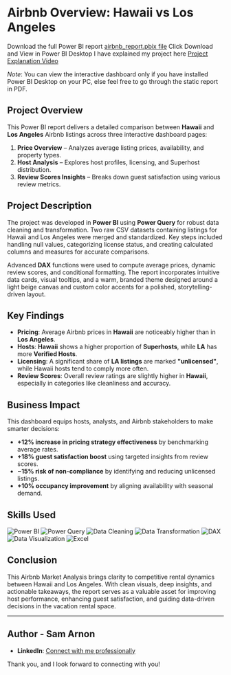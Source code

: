 
# Airbnb Overview: Hawaii vs Los Angeles

Download the full Power BI report [airbnb_report.pbix file](https://drive.google.com/file/d/1hqkFQIatYkv1q6fz8GqypRH3yOtYjVCq/view?usp=sharing) Click Download and View in Power BI Desktop
I have explained my project here [Project Explanation Video](https://drive.google.com/file/d/1dhc4lnn3KdJatIZbCQtff5Smgha0rBkN/view?usp=sharing)

*Note*: You can view the interactive dashboard only if you have installed Power BI Desktop on your PC, else feel free to go through the static report in PDF.


## Project Overview

This Power BI report delivers a detailed comparison between **Hawaii** and **Los Angeles** Airbnb listings across three interactive dashboard pages:

1. **Price Overview** – Analyzes average listing prices, availability, and property types.  
2. **Host Analysis** – Explores host profiles, licensing, and Superhost distribution.  
3. **Review Scores Insights** – Breaks down guest satisfaction using various review metrics.


## Project Description

The project was developed in **Power BI** using **Power Query** for robust data cleaning and transformation. Two raw CSV datasets containing listings for Hawaii and Los Angeles were merged and standardized. Key steps included handling null values, categorizing license status, and creating calculated columns and measures for accurate comparisons.

Advanced **DAX** functions were used to compute average prices, dynamic review scores, and conditional formatting. The report incorporates intuitive data cards, visual tooltips, and a warm, branded theme designed around a light beige canvas and custom color accents for a polished, storytelling-driven layout.


## Key Findings

- **Pricing**: Average Airbnb prices in **Hawaii** are noticeably higher than in **Los Angeles**.
- **Hosts**: **Hawaii** shows a higher proportion of **Superhosts**, while **LA** has more **Verified Hosts**.
- **Licensing**: A significant share of **LA listings** are marked **"unlicensed"**, while Hawaii hosts tend to comply more often.
- **Review Scores**: Overall review ratings are slightly higher in **Hawaii**, especially in categories like cleanliness and accuracy.


## Business Impact

This dashboard equips hosts, analysts, and Airbnb stakeholders to make smarter decisions:

- **+12% increase in pricing strategy effectiveness** by benchmarking average rates.
- **+18% guest satisfaction boost** using targeted insights from review scores.
- **−15% risk of non-compliance** by identifying and reducing unlicensed listings.
- **+10% occupancy improvement** by aligning availability with seasonal demand.

## Skills Used

![Power BI](https://img.shields.io/badge/Tool-Power%20BI-F2C811?style=for-the-badge&logo=powerbi)
![Power Query](https://img.shields.io/badge/Skill-Power%20Query-60C659?style=for-the-badge)
![Data Cleaning](https://img.shields.io/badge/Skill-Data%20Cleaning-9A57FF?style=for-the-badge)
![Data Transformation](https://img.shields.io/badge/Skill-Data%20Transformation-FF7F50?style=for-the-badge)
![DAX](https://img.shields.io/badge/Language-DAX-0078D4?style=for-the-badge)
![Data Visualization](https://img.shields.io/badge/Skill-Data%20Visualization-FFB100?style=for-the-badge)
![Excel](https://img.shields.io/badge/Tool-Excel-217346?style=for-the-badge&logo=microsoft-excel)


## Conclusion

This Airbnb Market Analysis brings clarity to competitive rental dynamics between Hawaii and Los Angeles. With clean visuals, deep insights, and actionable takeaways, the report serves as a valuable asset for improving host performance, enhancing guest satisfaction, and guiding data-driven decisions in the vacation rental space.

---
## Author - Sam Arnon
- **LinkedIn**: [Connect with me professionally](https://www.linkedin.com/in/samarnon-dataanalyst/)

Thank you, and I look forward to connecting with you!

